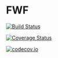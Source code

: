 # FWF

[![Build Status](https://travis-ci.org/matthew.churilla@outlook.com/FWF.jl.svg?branch=master)](https://travis-ci.org/matthew.churilla@outlook.com/FWF.jl)

[![Coverage Status](https://coveralls.io/repos/matthew.churilla@outlook.com/FWF.jl/badge.svg?branch=master&service=github)](https://coveralls.io/github/matthew.churilla@outlook.com/FWF.jl?branch=master)

[![codecov.io](http://codecov.io/github/matthew.churilla@outlook.com/FWF.jl/coverage.svg?branch=master)](http://codecov.io/github/matthew.churilla@outlook.com/FWF.jl?branch=master)
